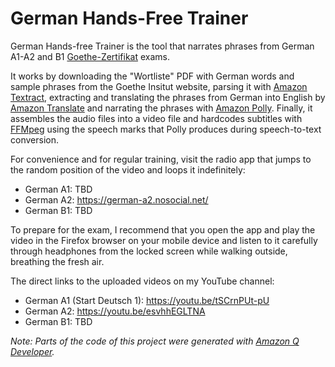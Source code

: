 # German Hands-Free Trainer

German Hands-free Trainer is the tool that narrates phrases from German A1-A2 and B1 [Goethe-Zertifikat](https://www.goethe.de/de/spr/kup/prf/prf/sd1/inf.html) exams.

It works by downloading the "Wortliste" PDF with German words and sample phrases from the Goethe Insitut website, parsing it with [Amazon Textract](https://aws.amazon.com/textract/), extracting and translating the phrases from German into English by [Amazon Translate](https://aws.amazon.com/translate/) and narrating the phrases with [Amazon Polly](https://aws.amazon.com/polly/). Finally, it assembles the audio files into a video file and hardcodes subtitles with [FFMpeg](https://www.ffmpeg.org/) using the speech marks that Polly produces during speech-to-text conversion.

For convenience and for regular training, visit the radio app that jumps to the random position of the video and loops it indefinitely:

* German A1: TBD
* German A2: https://german-a2.nosocial.net/
* German B1: TBD

To prepare for the exam, I recommend that you open the app and play the video in the Firefox browser on your mobile device and listen to it carefully through headphones from the locked screen while walking outside, breathing the fresh air.

The direct links to the uploaded videos on my YouTube channel:

* German A1 (Start Deutsch 1): https://youtu.be/tSCrnPUt-pU
* German A2: https://youtu.be/esvhhEGLTNA
* German B1: TBD

_Note: Parts of the code of this project were generated with [Amazon Q Developer](https://aws.amazon.com/q/developer/)._
